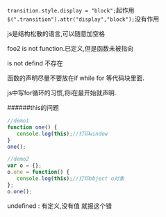 `transition.style.display = "block";`起作用
`$(".transition").attr("display","block");`没有作用

js是结构松散的语言,可以随意加空格

foo2 is not function.已定义,但是函数未被指向

is not defind 不存在

函数的声明尽量不要放在if while for 等代码块里面.

js中写for循环的习惯,将i在最开始就声明.

######this的问题
```javascript
//demo1
function one() {
   console.log(this);//打印window
}
one();

//demo2
var o = {};
o.one = function() {
   console.log(this);//打印object o对象
};
o.one();
```
undefined : 有定义,没有值 就报这个错

